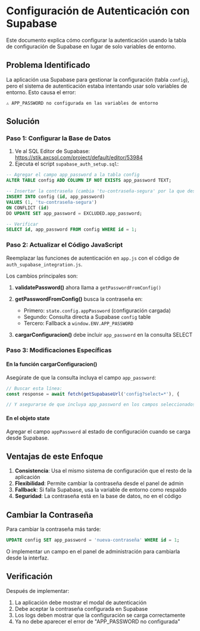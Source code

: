 # Configuración de Autenticación con Supabase

Este documento explica cómo configurar la autenticación usando la tabla de configuración de Supabase en lugar de solo variables de entorno.

## Problema Identificado

La aplicación usa Supabase para gestionar la configuración (tabla `config`), pero el sistema de autenticación estaba intentando usar solo variables de entorno. Esto causa el error:

```
⚠️ APP_PASSWORD no configurada en las variables de entorno
```

## Solución

### Paso 1: Configurar la Base de Datos

1. Ve al SQL Editor de Supabase: https://stik.axcsol.com/project/default/editor/53984
2. Ejecuta el script `supabase_auth_setup.sql`:

```sql
-- Agregar el campo app_password a la tabla config
ALTER TABLE config ADD COLUMN IF NOT EXISTS app_password TEXT;

-- Insertar la contraseña (cambia 'tu-contraseña-segura' por la que desees)
INSERT INTO config (id, app_password) 
VALUES (1, 'tu-contraseña-segura')
ON CONFLICT (id) 
DO UPDATE SET app_password = EXCLUDED.app_password;

-- Verificar
SELECT id, app_password FROM config WHERE id = 1;
```

### Paso 2: Actualizar el Código JavaScript

Reemplazar las funciones de autenticación en `app.js` con el código de `auth_supabase_integration.js`.

Los cambios principales son:

1. **validatePassword()** ahora llama a `getPasswordFromConfig()`
2. **getPasswordFromConfig()** busca la contraseña en:
   - Primero: `state.config.appPassword` (configuración cargada)
   - Segundo: Consulta directa a Supabase `config` table
   - Tercero: Fallback a `window.ENV.APP_PASSWORD`

3. **cargarConfiguracion()** debe incluir `app_password` en la consulta SELECT

### Paso 3: Modificaciones Específicas

#### En la función cargarConfiguracion()
Asegúrate de que la consulta incluya el campo `app_password`:

```javascript
// Buscar esta línea:
const response = await fetch(getSupabaseUrl('config?select=*'), {

// Y asegurarse de que incluya app_password en los campos seleccionados
```

#### En el objeto state
Agregar el campo `appPassword` al estado de configuración cuando se carga desde Supabase.

## Ventajas de este Enfoque

1. **Consistencia**: Usa el mismo sistema de configuración que el resto de la aplicación
2. **Flexibilidad**: Permite cambiar la contraseña desde el panel de admin
3. **Fallback**: Si falla Supabase, usa la variable de entorno como respaldo
4. **Seguridad**: La contraseña está en la base de datos, no en el código

## Cambiar la Contraseña

Para cambiar la contraseña más tarde:

```sql
UPDATE config SET app_password = 'nueva-contraseña' WHERE id = 1;
```

O implementar un campo en el panel de administración para cambiarla desde la interfaz.

## Verificación

Después de implementar:

1. La aplicación debe mostrar el modal de autenticación
2. Debe aceptar la contraseña configurada en Supabase
3. Los logs deben mostrar que la configuración se carga correctamente
4. Ya no debe aparecer el error de "APP_PASSWORD no configurada"